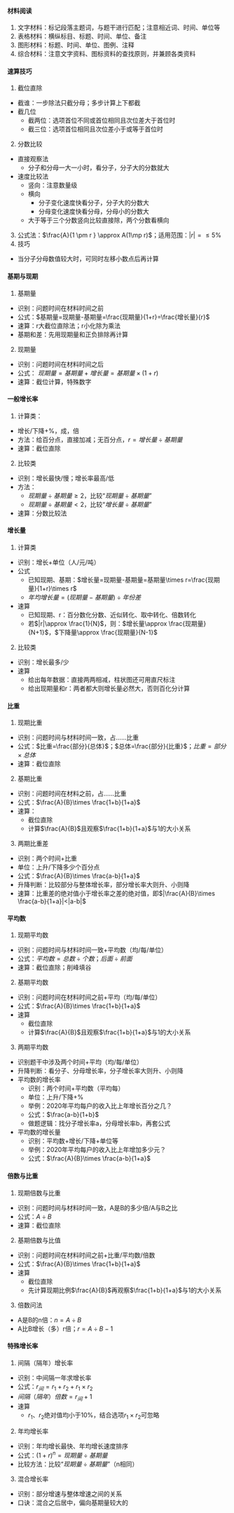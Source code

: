 #### 材料阅读

1. 文字材料：标记段落主题词，与题干进行匹配；注意相近词、时间、单位等
2. 表格材料：横纵标目、标题、时间、单位、备注
3. 图形材料：标题、时间、单位、图例、注释
4. 综合材料：注意文字资料、图标资料的查找原则，并兼顾各类资料

#### 速算技巧

1. 截位直除
- 截谁：一步除法只截分母；多步计算上下都截
- 截几位
  - 截两位：选项首位不同或首位相同且次位差大于首位时
  - 截三位：选项首位相同且次位差小于或等于首位时
2. 分数比较
- 直接观察法
  - 分子和分母一大一小时，看分子，分子大的分数就大
- 速度比较法
  - 竖向：注意数量级
  - 横向
    - 分子变化速度快看分子，分子大的分数大
    - 分母变化速度快看分母，分母小的分数大
  - 大于等于三个分数竖向比较直接除，两个分数看横向
3. 公式法：$\frac{A}{1 \pm r } \approx A(1\mp r)$；适用范围：$|r|=\leq 5 \%$
4. 技巧
- 当分子分母数值较大时，可同时左移小数点后再计算

#### 基期与现期

1. 基期量
- 识别：问题时间在材料时间之前
- 公式：$基期量=现期量-基期量=\frac{现期量}{1+r}=\frac{增长量}{r}$
- 速算：r大截位直除法；r小化除为乘法
- 基期和差：先用现期量和正负排除再计算
2. 现期量
- 识别：问题时间在材料时间之后
- 公式： $现期量=基期量+增长量=基期量 \times (1+r)$
- 速算：截位计算，特殊数字

#### 一般增长率

1. 计算类：
- 增长/下降+%，成，倍
- 方法：给百分点，直接加减；无百分点，$r=增长量 \div 基期量$
- 速算：截位直除
2. 比较类
- 识别：增长最快/慢；增长率最高/低
- 方法：
  - $现期量\div 基期量\geq 2$，比较“$现期量\div 基期量$”
  - $现期量\div 基期量<  2$，比较“$增长量\div 基期量$”
- 速算：分数比较法

#### 增长量

1. 计算类
- 识别：增长+单位（人/元/吨）
- 公式
  - 已知现期、基期：$增长量=现期量-基期量=基期量\times r=\frac{现期量}{1+r}\times r$
  - $年均增长量=(现期量-基期量)\div 年份差$
- 速算
  - 已知现期、r：百分数化分数、近似转化、取中转化、倍数转化
  - 若$|r|\approx \frac{1}{N}$，则：$增长量\approx \frac{现期量}{N+1}$，$下降量\approx \frac{现期量}{N-1}$
2. 比较类
- 识别：增长最多/少
- 速算
  - 给出每年数据：直接两两相减，柱状图还可用直尺标注
  - 给出现期量和r：两者都大则增长量必然大，否则百化分计算

#### 比重

1. 现期比重
- 识别：问题时间与材料时间一致，占......比重
- 公式：$比重=\frac{部分}{总体}$；$总体=\frac{部分}{比重}$；$比重=部分\times 总体$
- 速算：截位直除
2. 基期比重
- 识别：问题时间在材料之前，占......比重
- 公式：$\frac{A}{B}\times \frac{1+b}{1+a}$
- 速算：
  - 截位直除
  - 计算$\frac{A}{B}$且观察$\frac{1+b}{1+a}$与1的大小关系
3. 两期比重差
- 识别：两个时间+比重
- 单位：上升/下降多少个百分点
- 公式：$\frac{A}{B}\times \frac{a-b}{1+a}$
- 升降判断：比较部分与整体增长率，部分增长率大则升、小则降
- 速算：比重差的绝对值小于增长率之差的绝对值，即$|\frac{A}{B}\times \frac{a-b}{1+a}|<|a-b|$

#### 平均数

1. 现期平均数
- 识别：问题时间与材料时间一致+平均数（均/每/单位）
- 公式：$平均数=总数\div 个数$；$后面\div 前面$
- 速算：截位直除；削峰填谷
2. 基期平均数
- 识别：问题时间在材料时间之前+平均（均/每/单位）
- 公式：$\frac{A}{B}\times \frac{1+b}{1+a}$
- 速算
  - 截位直除
  - 计算$\frac{A}{B}$且观察$\frac{1+b}{1+a}$与1的大小关系
3. 两期平均数
- 识别题干中涉及两个时间+平均（均/每/单位）
- 升降判断：看分子、分母增长率，分子增长率大则升、小则降
- 平均数的增长率
   - 识别：两个时间+平均数（平均每）
   - 单位：上升/下降+%
   - 举例：2020年平均每户的收入比上年增长百分之几？
   - 公式：$\frac{a-b}{1+b}$
   - 做题逻辑：找分子增长率a，分母增长率b，再套公式
- 平均数的增长量
   - 识别：平均数+增长/下降+单位等
   - 举例：2020年平均每户的收入比上年增加多少元？
   - 公式：$\frac{A}{B}\times \frac{a-b}{1+a}$

#### 倍数与比重

1. 现期倍数与比重
- 识别：问题时间与材料时间一致，A是B的多少倍/A与B之比
- 公式：$A\div B$
- 速算：截位直除
2. 基期倍数与比值
- 识别：问题时间在材料时间之前+比重/平均数/倍数
- 公式：$\frac{A}{B}\times \frac{1+b}{1+a}$
- 速算
  - 截位直除
  - 先计算现期比例$\frac{A}{B}$再观察$\frac{1+b}{1+a}$与1的大小关系
3. 倍数问法
- A是B的n倍：$n=A\div B$
- A比B增长（多）r倍；$r=A\div B-1$

#### 特殊增长率

1. 间隔（隔年）增长率
- 识别：中间隔一年求增长率
- 公式：$r_间=r_1+r_2+r_1 \times r_2$
- $间隔（隔年）倍数=r_间+1$
- 速算
  - $r_1$、$r_2$绝对值均小于10%，结合选项$r_1\times r_2$可忽略
2. 年均增长率
- 识别：年均增长最快、年均增长速度排序
- 公式：$(1+r)^{n}=现期量\div 基期量$
- 比较方法：比较“$现期量\div 基期量$”（n相同）
3. 混合增长率
- 识别：部分增速与整体增速之间的关系
- 口诀：混合之后居中，偏向基期量较大的
